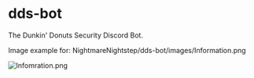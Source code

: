 # dds-bot
The Dunkin' Donuts Security Discord Bot.

Image example for: NightmareNightstep/dds-bot/images/Information.png

![Infomration.png](https://cdn.discordapp.com/attachments/531969042135646209/533761072679878666/Information.png)
